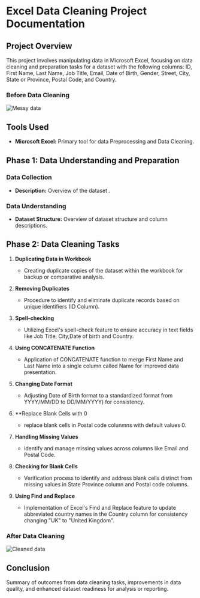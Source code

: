 # Excel Data Cleaning Project Documentation

## Project Overview
This project involves manipulating data in Microsoft Excel, focusing on data cleaning and preparation tasks for a dataset with the following columns: 
ID, First Name, Last Name, Job Title, Email, Date of Birth, Gender, Street, City, State or Province, Postal Code, and Country.



### Before Data Cleaning

![Messy data](https://github.com/DamiData/Data-Cleaning-Data-Preprocessing-Excel/assets/161587504/d738e887-d68d-4e3e-8bb0-c0df2d1bb860)




## Tools Used
- **Microsoft Excel:** Primary tool for data Preprocessing and Data Cleaning.

## Phase 1: Data Understanding and Preparation

### Data Collection
- **Description:** Overview of the dataset .

### Data Understanding
- **Dataset Structure:** Overview of dataset structure and column descriptions.

## Phase 2: Data Cleaning Tasks

1. **Duplicating Data in Workbook**
   - Creating duplicate copies of the dataset within the workbook for backup or comparative analysis.

2. **Removing Duplicates**
   - Procedure to identify and eliminate duplicate records based on unique identifiers (ID Column).

3. **Spell-checking**
   - Utilizing Excel's spell-check feature to ensure accuracy in text fields like Job Title, City,Date of birth and Country.

4. **Using CONCATENATE Function**
   - Application of CONCATENATE function to merge First Name and Last Name into a single column called Name for improved data presentation.

5. **Changing Date Format**
   - Adjusting Date of Birth format to a standardized format from YYYY/MM/DD to  DD/MM/YYYY) for consistency.

6. **Replace Blank Cells with 0
   - replace blank cells in Postal code colunmns  with default values 0.

7. **Handling Missing Values**
   - identify and manage missing values across columns like Email and Postal Code.

8. **Checking for Blank Cells**
   - Verification process to identify and address blank cells distinct from missing values in State Province column and Postal code columns.

9. **Using Find and Replace**
   - Implementation of Excel's Find and Replace feature to update abbreviated country names in the Country column for consistency  changing "UK" to "United Kingdom".


 ### After Data Cleaning
 
 ![Cleaned data](https://github.com/DamiData/Data-Cleaning-Data-Preprocessing-Excel/assets/161587504/984464b2-f319-4e47-9233-952674e64f7e)


## Conclusion
Summary of outcomes from data cleaning tasks, improvements in data quality, and enhanced dataset readiness for analysis or reporting.

